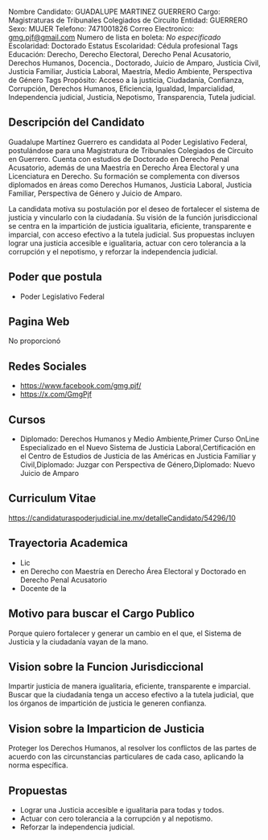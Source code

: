 Nombre Candidato: GUADALUPE MARTINEZ GUERRERO
Cargo: Magistraturas de Tribunales Colegiados de Circuito
Entidad: GUERRERO
Sexo: MUJER
Telefono: 7471001826
Correo Electronico: gmg.pjf@gmail.com
Numero de lista en boleta: *No especificado*
Escolaridad: Doctorado
Estatus Escolaridad: Cédula profesional
Tags Educación: Derecho, Derecho Electoral, Derecho Penal Acusatorio, Derechos Humanos, Docencia., Doctorado, Juicio de Amparo, Justicia Civil, Justicia Familiar, Justicia Laboral, Maestría, Medio Ambiente, Perspectiva de Género
Tags Propósito: Acceso a la justicia, Ciudadanía, Confianza, Corrupción, Derechos Humanos, Eficiencia, Igualdad, Imparcialidad, Independencia judicial, Justicia, Nepotismo, Transparencia, Tutela judicial.


## Descripción del Candidato 

Guadalupe Martínez Guerrero es candidata al Poder Legislativo Federal, postulándose para una Magistratura de Tribunales Colegiados de Circuito en Guerrero. Cuenta con estudios de Doctorado en Derecho Penal Acusatorio, además de una Maestría en Derecho Área Electoral y una Licenciatura en Derecho. Su formación se complementa con diversos diplomados en áreas como Derechos Humanos, Justicia Laboral, Justicia Familiar, Perspectiva de Género y Juicio de Amparo.

La candidata motiva su postulación por el deseo de fortalecer el sistema de justicia y vincularlo con la ciudadanía. Su visión de la función jurisdiccional se centra en la impartición de justicia igualitaria, eficiente, transparente e imparcial, con acceso efectivo a la tutela judicial. Sus propuestas incluyen lograr una justicia accesible e igualitaria, actuar con cero tolerancia a la corrupción y el nepotismo, y reforzar la independencia judicial.


## Poder que postula

- Poder Legislativo Federal


## Pagina Web

No proporcionó


## Redes Sociales

- https://www.facebook.com/gmg.pjf/
- https://x.com/GmgPjf


## Cursos

- Diplomado: Derechos Humanos y Medio Ambiente,Primer Curso OnLine Especializado en el Nuevo Sistema de Justicia Laboral,Certificación en el Centro de Estudios de Justicia de las Américas en Justicia Familiar y Civil,Diplomado: Juzgar con Perspectiva de Género,Diplomado: Nuevo Juicio de Amparo


## Curriculum Vitae

https://candidaturaspoderjudicial.ine.mx/detalleCandidato/54296/10


## Trayectoria Academica

- Lic
- en Derecho con Maestría en Derecho Área Electoral y Doctorado en Derecho Penal Acusatorio
- Docente de la


## Motivo para buscar el Cargo Publico

Porque quiero fortalecer y generar un cambio en el que, el Sistema de Justicia y la ciudadanía vayan de la mano.


## Vision sobre la Funcion Jurisdiccional

Impartir justicia de manera igualitaria, eficiente, transparente e imparcial. Buscar que la ciudadanía tenga un acceso efectivo a la tutela judicial, que los órganos de impartición de justicia le generen confianza.


## Vision sobre la Imparticion de Justicia

Proteger los Derechos Humanos, al resolver los conflictos de las partes de acuerdo con las circunstancias particulares de cada caso, aplicando la norma específica.


## Propuestas

- Lograr una Justicia accesible e igualitaria para todas y todos.
- Actuar con cero tolerancia a la corrupción y al nepotismo.
- Reforzar la independencia judicial.

